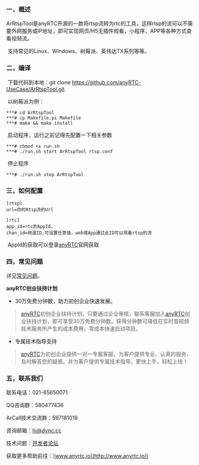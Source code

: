 ### 一，概述

​	ArRtspTool是anyRTC开源的一款将rtsp流转为rtc的工具，这样rtsp的流可以不需要外网服务或IP地址，即可实现网页/H5无插件观看，小程序，APP等各种方式查看视频流。

​	支持常见的Linux、Windows、树莓派、英伟达TX系列等等。

### 二，编译

​		下载代码到本地：git clone https://github.com/anyRTC-UseCase/ArRtspTool.git

​		以树莓派为例：

```
***# cd ArRtspTool
***# cp Makefile.pi Makefile
***# make && make install
```

​		启动程序，运行之前记得先配置一下相关参数

```
***# chmod +x run.sh
***# ./run.sh start ArRtspTool rtsp.conf 
```

​		停止程序

```
***# ./run.sh stop ArRtspTool
```



### 三，如何配置

```
[rtsp]
url=你的Rtsp流的Url

[rtc]
app_id=rtc的AppId，
chan_id=频道ID,可设置任意值，web或App通过此ID可以观看rtsp的流
```

​	AppId的获取可以登录[anyRTC](https://console.anyrtc.io/signin)官网获取

### 四，常见问题

详见[常见问题](https://docs.anyrtc.io/platforms/docs/platforms/FAQ/faq)。

**anyRTC创业扶持计划**

- 30万免费分钟数，助力初创企业快速发展。

> [anyRTC](https://www.anyrtc.io)初创企业扶持计划，只要通过企业审核，联系客服加入[anyRTC](https://www.anyrtc.io)创业扶持计划，即可享受30万免费分钟数。获得分钟数可降低在实时音视频技术服务所产生的成本费用，零成本快速启动项目。

- 专属技术指导支持

> [anyRTC](https://www.anyrtc.io)为初创企业提供一对一专属客服，为客户提供专业、认真的服务，及时解答您的疑惑。并为客户提供专属技术指导，更快上手，轻松上线！

### 五，联系我们

联系电话：021-65650071

QQ咨询群：580477436

ArCall技术交流群：597181019

咨询邮箱：[hi@dync.cc](mailto:hi@dync.cc)

技术问题：[开发者论坛](https://bbs.anyrtc.io/)

获取更多帮助前往：[www.anyrtc.io](http://www.anyrtc.io/)